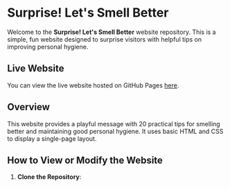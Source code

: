 # Surprise! Let's Smell Better

Welcome to the **Surprise! Let's Smell Better** website repository. This is a simple, fun website designed to surprise visitors with helpful tips on improving personal hygiene.

## Live Website

You can view the live website hosted on GitHub Pages [here](https://yourusername.github.io/repositoryname/).

## Overview

This website provides a playful message with 20 practical tips for smelling better and maintaining good personal hygiene. It uses basic HTML and CSS to display a single-page layout.

## How to View or Modify the Website

1. **Clone the Repository**:

